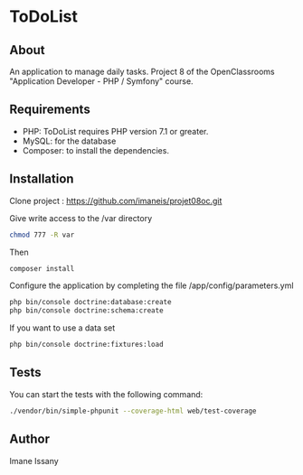 # ToDoList

## About

An application to manage daily tasks.
Project 8 of the OpenClassrooms "Application Developer - PHP / Symfony" course.

## Requirements

+ PHP: ToDoList requires PHP version 7.1 or greater. 
+ MySQL: for the database
+ Composer: to install the dependencies.

## Installation

Clone project : https://github.com/imaneis/projet08oc.git

Give write access to the /var directory

```bash
chmod 777 -R var
```

Then

```bash
composer install
```

Configure the application by completing the file /app/config/parameters.yml

```bash
php bin/console doctrine:database:create
php bin/console doctrine:schema:create 
```

If you want to use a data set

```bash
php bin/console doctrine:fixtures:load
```

## Tests

You can start the tests with the following command:

```bash
./vendor/bin/simple-phpunit --coverage-html web/test-coverage
```


## Author

Imane Issany 
